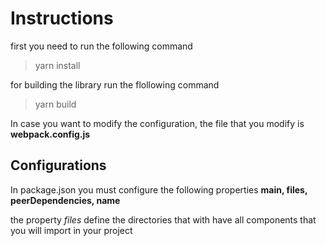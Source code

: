 
# Instructions

first you need to run the following command
> yarn install

for building the library run the flollowing command
> yarn build

In case you want to modify the configuration, the file that you modify is **webpack.config.js**

## Configurations

In package.json you must configure the following properties **main, files, peerDependencies, name**

the property *files* define the directories that with have all components that you will import in your project


